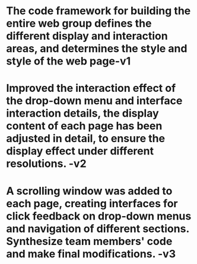 # The code framework for building the entire web group defines the different display and interaction areas, and determines the style and style of the web page-v1 
# Improved the interaction effect of the drop-down menu and interface interaction details, the display content of each page has been adjusted in detail, to ensure the display effect under different resolutions. -v2
# A scrolling window was added to each page, creating interfaces for click feedback on drop-down menus and navigation of different sections. Synthesize team members' code and make final modifications. -v3
